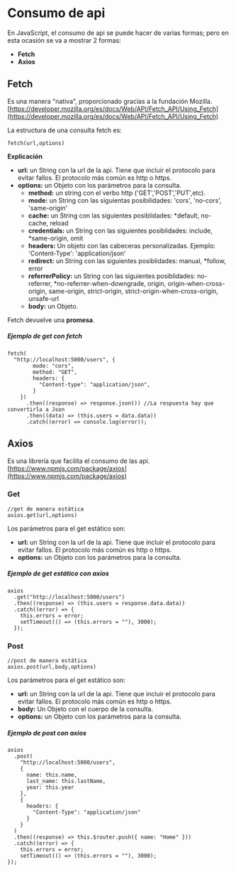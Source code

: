 # Consumo de api

En JavaScript, el consumo de api se puede hacer de varias formas; pero en esta ocasión se va a mostrar 2 formas:
* **Fetch** 
* **Axios**

## Fetch

Es una manera "nativa", proporcionado gracias a la fundación Mozilla. [https://developer.mozilla.org/es/docs/Web/API/Fetch_API/Using_Fetch](https://developer.mozilla.org/es/docs/Web/API/Fetch_API/Using_Fetch)

La estructura de una consulta fetch es:

```
fetch(url,options)
```
**Explicación**
* **url:** un String con la url de la api. Tiene que incluir el protocolo para evitar fallos. El protocolo más común es http o https.
* **options:** un Objeto con los parámetros para la consulta. 
  + **method:** un string con el verbo http ('GET','POST','PUT',etc).
  + **mode:** un String con las siguientas posibilidades: 'cors', 'no-cors', 'same-origin'
  + **cache:** un String con las siguientes posiblidades: *default, no-cache, reload
  + **credentials:** un String con las siguientes posiblidades: include, *same-origin, omit
  + **headers:** Un objeto con las cabeceras personalizadas. Ejemplo: 'Content-Type': 'application/json'
  + **redirect:** un String con las siguientes posiblidades: manual, *follow, error
  + **referrerPolicy:** un String con las siguientes posiblidades: no-referrer, *no-referrer-when-downgrade, origin, origin-when-cross-origin, same-origin, strict-origin, strict-origin-when-cross-origin, unsafe-url
  + **body:** un Objeto.

Fetch devuelve una **promesa**.

##### Ejemplo de get con fetch

```
fetch(
  "http://localhost:5000/users", {
        mode: "cors",
        method: "GET",
        headers: {
          "Content-type": "application/json",
        }
    })
      .then((response) => response.json()) //La respuesta hay que convertirla a Json
      .then((data) => (this.users = data.data))
      .catch((error) => console.log(error));
```

## Axios

Es una librería que facilita el consumo de las api. [https://www.npmjs.com/package/axios](https://www.npmjs.com/package/axios)

### Get

```
//get de manera estática
axios.get(url,options)
```

Los parámetros para el get estático son:
* **url:** un String con la url de la api. Tiene que incluir el protocolo para evitar fallos. El protocolo más común es http o https.
* **options:** un Objeto con los parámetros para la consulta.

##### Ejemplo de get estático con axios

```
axios
  .get("http://localhost:5000/users")
  .then((response) => (this.users = response.data.data))
  .catch((error) => {
    this.errors = error;
    setTimeout(() => (this.errors = ""), 3000);
  });
```
### Post

```
//post de manera estática
axios.post(url,body,options)
```

Los parámetros para el get estático son:
* **url:** un String con la url de la api. Tiene que incluir el protocolo para evitar fallos. El protocolo más común es http o https.
* **body:** Un Objeto con el cuerpo de la consulta.
* **options:** un Objeto con los parámetros para la consulta.

##### Ejemplo de post con axios

```
axios
  .post(
    "http://localhost:5000/users",
    {
      name: this.name,
      last_name: this.lastName,
      year: this.year
    },
    {
      headers: {
        "Content-Type": "application/json"
      }
    }
  )
  .then((response) => this.$router.push({ name: "Home" }))
  .catch((error) => {
    this.errors = error;
    setTimeout(() => (this.errors = ""), 3000);
});
```